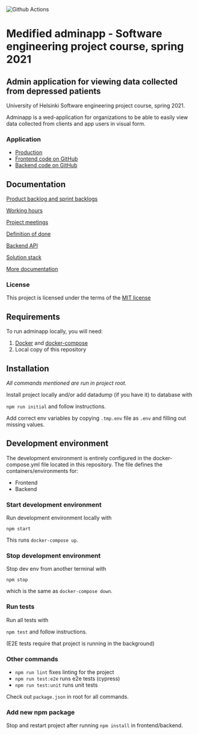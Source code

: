 ![Github Actions](https://github.com/ohtuprojekti-medified/adminapp-medified/workflows/MASTER%20PUSH/badge.svg)

# Medified adminapp - Software engineering project course, spring 2021

## Admin application for viewing data collected from depressed patients

University of Helsinki Software engineering project course, spring 2021.

Adminapp is a wed-application for organizations to be able to easily view data collected from clients and app users in visual form.

### Application

* [Production](https://stats.medified.fi/)
* [Frontend code on GitHub](https://github.com/ohtuprojekti-medified/adminapp-medified/tree/master/frontend)
* [Backend code on GitHub](https://github.com/ohtuprojekti-medified/adminapp-medified/tree/master/backend)


## Documentation

[Product backlog and sprint backlogs](https://docs.google.com/spreadsheets/d/12SjSfmpHuiBGJR2jTG2uMZ6Wvu--zwmGLkGJ7036ziA/edit#gid=0)

[Working hours](https://docs.google.com/spreadsheets/d/12SjSfmpHuiBGJR2jTG2uMZ6Wvu--zwmGLkGJ7036ziA/edit#gid=82105203)

[Project meetings](https://docs.google.com/spreadsheets/d/1Iz9njk4EYOEunnRDfs3cAydd4zUapblLWb9VrtLpe2Y/edit#gid=0)

[Definition of done](https://github.com/ohtuprojekti-medified/adminapp-medified/wiki/Definition-of-Done)

[Backend API](https://github.com/ohtuprojekti-medified/adminapp-medified/wiki/Backend-API)

[Solution stack](https://github.com/ohtuprojekti-medified/adminapp-medified/wiki/Solution-stack)

[More documentation](https://github.com/ohtuprojekti-medified/adminapp-medified/tree/master/documentation)

### License

This project is licensed under the terms of the [MIT license](https://github.com/ohtuprojekti-medified/adminapp-medified/blob/master/LICENSE)

## Requirements
To run adminapp locally, you will need:

1. [Docker](https://docs.docker.com/install/) and [docker-compose](https://docs.docker.com/compose/install/)
2. Local copy of this repository

## Installation

_All commands mentioned are run in project root._

Install project locally and/or add datadump (if you have it) to database with

`npm run initial` and follow instructions.

Add correct env variables by copying `.tmp.env` file as `.env` and filling out missing values.
## Development environment
The development environment is entirely configured in the docker-compose.yml file located in this repository. The file defines the containers/environments for:

- Frontend
- Backend

### Start development environment

Run development environment locally with

`npm start`

This runs `docker-compose up`.

### Stop development environment

Stop dev env from another terminal with

`npm stop`

which is the same as `docker-compose down`.

### Run tests

Run all tests with

`npm test` and follow instructions.

(E2E tests require that project is running in the background)

### Other commands

- `npm run lint` fixes linting for the project
- `npm run test:e2e` runs e2e tests (cypress)
- `npm run test:unit` runs unit tests

Check out `package.json` in root for all commands.


### Add new npm package

Stop and restart project after running `npm install` in frontend/backend.



